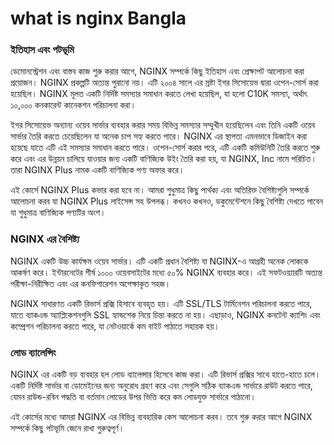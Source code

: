 # what is nginx Bangla

### ইতিহাস এবং পটভূমি

ডেমোনস্ট্রেশন এবং বাস্তব কাজ শুরু করার আগে, NGINX সম্পর্কে কিছু ইতিহাস এবং প্রেক্ষাপট আলোচনা করা প্রয়োজন। NGINX প্রকল্পটি অত্যন্ত পুরানো নয়। এটি ২০০৪ সালে এর স্রষ্টা ইগর সিসোয়েভ দ্বারা ওপেন-সোর্স করা হয়েছিল। NGINX মূলত একটি নির্দিষ্ট সমস্যার সমাধান করতে লেখা হয়েছিল, যা হলো C10K সমস্যা, অর্থাৎ ১০,০০০ কনকারেন্ট কানেকশন পরিচালনা করা।

ইগর সিসোয়েভ অন্যান্য ওয়েব সার্ভার ব্যবহার করার সময় বিভিন্ন সমস্যার সম্মুখীন হয়েছিলেন এবং তিনি একটি ওয়েব সার্ভার তৈরি করতে চেয়েছিলেন যা অনেক চাপ সহ্য করতে পারে। NGINX এর স্থাপত্য এমনভাবে ডিজাইন করা হয়েছে যাতে এটি এই সমস্যার সমাধান করতে পারে। ওপেন-সোর্স করার পরে, এটি একটি কমিউনিটি তৈরি করতে শুরু করে এবং এর উন্নয়ন চালিয়ে যাওয়ার জন্য একটি বাণিজ্যিক উইং তৈরি করা হয়, যা NGINX, Inc নামে পরিচিত। তারা NGINX Plus নামক একটি বাণিজ্যিক পণ্য অফার করে।

এই কোর্সে NGINX Plus কভার করা হবে না। আমরা শুধুমাত্র কিছু পার্থক্য এবং অতিরিক্ত বৈশিষ্ট্যগুলি সম্পর্কে আলোচনা করব যা NGINX Plus লাইসেন্স সহ উপলব্ধ। কখনও কখনও, ডকুমেন্টেশনে কিছু বৈশিষ্ট্য দেখতে পাবেন যা শুধুমাত্র বাণিজ্যিক পণ্যটির অংশ।

### NGINX এর বৈশিষ্ট্য

NGINX একটি উচ্চ কার্যক্ষম ওয়েব সার্ভার। এটি একটি প্রধান বৈশিষ্ট্য যা NGINX-এ আগ্রহী অনেক লোককে আকর্ষণ করে। ইন্টারনেটের শীর্ষ ১০০০ ওয়েবসাইটের মধ্যে ৫০% NGINX ব্যবহার করে। এই সফটওয়্যারটি অত্যন্ত পরীক্ষা-নিরীক্ষিত এবং এর কনফিগারেশন অপেক্ষাকৃত সহজ।

NGINX সাধারণত একটি রিভার্স প্রক্সি হিসাবে ব্যবহৃত হয়। এটি SSL/TLS টার্মিনেশন পরিচালনা করতে পারে, যাতে ব্যাকএন্ড অ্যাপ্লিকেশনগুলি SSL হ্যান্ডশেক নিয়ে চিন্তা করতে না হয়। এছাড়াও, NGINX কনটেন্ট ক্যাশিং এবং কম্প্রেশন পরিচালনা করতে পারে, যা নেটওয়ার্কে কম বাইট পাঠাতে সহায়ক হয়।

### লোড ব্যালেন্সিং

NGINX এর একটি বড় ব্যবহার হল লোড ব্যালেন্সার হিসেবে কাজ করা। এটি রিভার্স প্রক্সির সাথে হাতে-হাতে চলে। একটি নির্দিষ্ট সার্ভার বা ডোমেইনের জন্য অনুরোধ গ্রহণ করে এবং সেগুলি সঠিক ব্যাকএন্ড সার্ভারে রাউট করতে পারে, যেমন রাউন্ড-রবিন পদ্ধতি বা বর্তমান লোডের উপর ভিত্তি করে কম লোডযুক্ত সার্ভারে পাঠানো।

এই কোর্সের মধ্যে আমরা NGINX এর বিভিন্ন ব্যবহারিক কেস আলোচনা করব। তবে শুরু করার আগে NGINX সম্পর্কে কিছু পটভূমি জেনে রাখা গুরুত্বপূর্ণ।